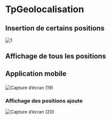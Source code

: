 # TpGeolocalisation

## Insertion de certains positions
![1](https://github.com/WiamMerjane/TpGeolocalisation/assets/116950948/c6615baf-b581-45f0-b7e3-7338d9b35edc)

## Affichage de tous les positions

## Application mobile
### 
![Capture d’écran (19)](https://github.com/WiamMerjane/TpGeolocalisation/assets/116950948/f50b197e-b561-49e9-8d7c-45c2ea221c9e)

### Affichage des positions ajoute
![Capture d’écran (20)](https://github.com/WiamMerjane/TpGeolocalisation/assets/116950948/e2a5bd21-d09d-4077-bd2b-74f080fcee04)

